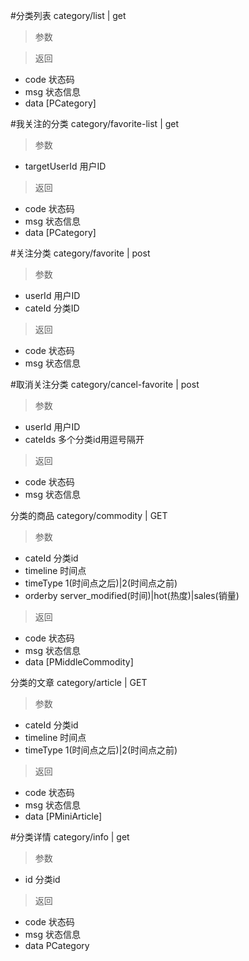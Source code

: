#分类列表
category/list | get
> 参数  

> 返回  
* code 状态码
* msg 状态信息
* data [PCategory]

#我关注的分类
category/favorite-list | get
> 参数  
* targetUserId 用户ID

> 返回  
* code 状态码
* msg 状态信息
* data [PCategory]

#关注分类
category/favorite | post
> 参数  
* userId 用户ID
* cateId 分类ID

> 返回  
* code 状态码
* msg 状态信息

#取消关注分类
category/cancel-favorite | post
> 参数  
* userId 用户ID
* cateIds 多个分类id用逗号隔开

> 返回  
* code 状态码
* msg 状态信息

分类的商品
category/commodity | GET
> 参数  
* cateId 分类id
* timeline 时间点
* timeType 1(时间点之后)|2(时间点之前)
* orderby server_modified(时间)|hot(热度)|sales(销量)

> 返回  
* code 状态码
* msg 状态信息
* data [PMiddleCommodity]

分类的文章
category/article | GET
> 参数  
* cateId 分类id
* timeline 时间点
* timeType 1(时间点之后)|2(时间点之前)

> 返回  
* code 状态码
* msg 状态信息
* data [PMiniArticle]

#分类详情
category/info | get
> 参数  
* id 分类id

> 返回  
* code 状态码
* msg 状态信息
* data PCategory
